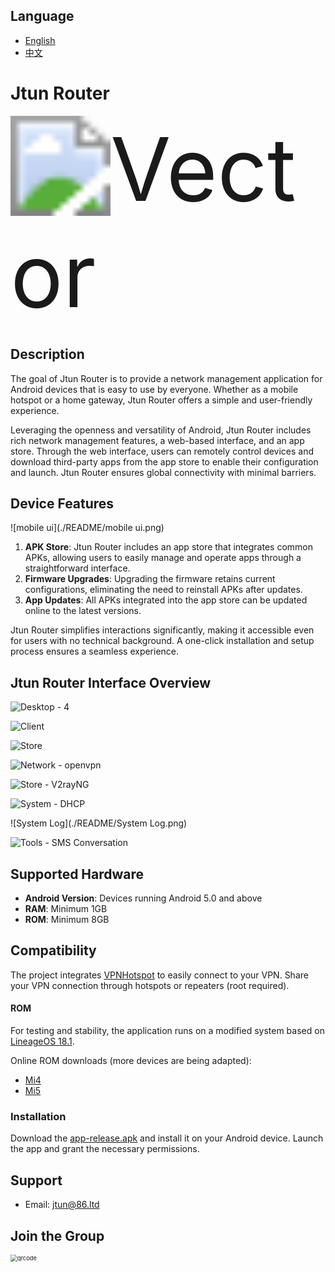 ## Language

- [English](./README.md)
- [中文](./README_zh.md)

# Jtun Router

<img src="./README/Vector.svg" alt="Vector" style="zoom:1000%;" />

## Description

The goal of Jtun Router is to provide a network management application for Android devices that is easy to use by everyone. Whether as a mobile hotspot or a home gateway, Jtun Router offers a simple and user-friendly experience.

Leveraging the openness and versatility of Android, Jtun Router includes rich network management features, a web-based interface, and an app store. Through the web interface, users can remotely control devices and download third-party apps from the app store to enable their configuration and launch. Jtun Router ensures global connectivity with minimal barriers.

## Device Features

![mobile ui](./README/mobile ui.png)

1. **APK Store**: Jtun Router includes an app store that integrates common APKs, allowing users to easily manage and operate apps through a straightforward interface.
2. **Firmware Upgrades**: Upgrading the firmware retains current configurations, eliminating the need to reinstall APKs after updates.
3. **App Updates**: All APKs integrated into the app store can be updated online to the latest versions.

Jtun Router simplifies interactions significantly, making it accessible even for users with no technical background. A one-click installation and setup process ensures a seamless experience.

## Jtun Router Interface Overview

![Desktop - 4](./README/Desktop.png)

![Client](./README/Client.png)

![Store](./README/Store.png)

![Network - openvpn](./README/Network-openvpn.png)

![Store - V2rayNG](./README/Store-V2rayNG.png)

![System - DHCP](./README/System-DHCP.png)

![System Log](./README/System Log.png)

![Tools - SMS Conversation](./README/SMSConversation.png)

## Supported Hardware

- **Android Version**: Devices running Android 5.0 and above
- **RAM**: Minimum 1GB
- **ROM**: Minimum 8GB

## Compatibility

The project integrates [VPNHotspot](https://github.com/Mygod/VPNHotspot) to easily connect to your VPN. Share your VPN connection through hotspots or repeaters (root required).

#### ROM

For testing and stability, the application runs on a modified system based on [LineageOS 18.1](https://lineageos.org/).

Online ROM downloads (more devices are being adapted):
- [Mi4](https://drive.google.com/drive/folders/1WAFptXNIyNS3VZezOFzByYu-OOs6JXFj?usp=sharing)
- [Mi5](https://drive.google.com/drive/folders/1PbkI5I_Fz7TFMVUwetMjaiu0UnzVOCKy?usp=sharing)

### Installation

Download the [app-release.apk](https://github.com/jtun-coder/JtunRouting/releases) and install it on your Android device. Launch the app and grant the necessary permissions.

## Support

- Email: [jtun@86.ltd](mailto:jtun@86.ltd)

## Join the Group

<img src="./README/qrcode.png" alt="qrcode" style="zoom:67%;" />
